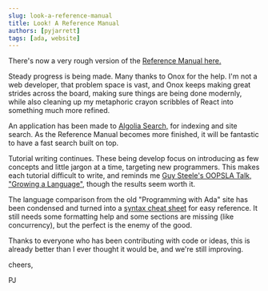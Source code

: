 ```yaml
---
slug: look-a-reference-manual
title: Look! A Reference Manual
authors: [pyjarrett]
tags: [ada, website]
---
```


There's now a very rough version of the [Reference Manual here.][ref-manual]

<!--truncate-->

Steady progress is being made. Many thanks to Onox for the help. I'm not a
web developer, that problem space is vast, and Onox keeps making great strides
across the board, making sure things are being done modernly, while also
cleaning up my metaphoric crayon scribbles of React into something much more
refined.

An application has been made to [Algolia Search,][algolia-search]
for indexing and site search. As the Reference Manual becomes more finished,
it will be fantastic to have a fast search built on top.

Tutorial writing continues. These being develop focus on introducing as few
concepts and little jargon at a time, targeting new programmers. This makes
each tutorial difficult to write, and reminds me
[Guy Steele's OOPSLA Talk, "Growing a Language"][growing-a-language], though
the results seem worth it.

The language comparison from the old "Programming with Ada" site has been
condensed and turned into a [syntax cheat sheet][cheat-sheet] for easy
reference. It still needs some formatting help and some sections are
missing (like concurrency), but the perfect is the enemy of the good.

Thanks to everyone who has been contributing with code or ideas,
this is already better than I ever thought it would be, and we're still
improving.

cheers,

PJ

[algolia-search]: https://docsearch.algolia.com/
[cheat-sheet]: ../docs/getting-started/cheat-sheet
[growing-a-language]: https://www.youtube.com/watch?v=lw6TaiXzHAE
[ref-manual]: ../docs/arm/AA-TOC
